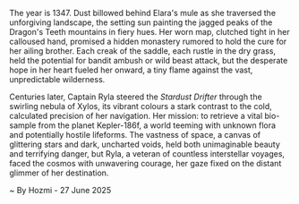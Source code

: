 
The year is 1347.  Dust billowed behind Elara's mule as she traversed the unforgiving landscape, the setting sun painting the jagged peaks of the Dragon's Teeth mountains in fiery hues.  Her worn map, clutched tight in her calloused hand, promised a hidden monastery rumored to hold the cure for her ailing brother.  Each creak of the saddle, each rustle in the dry grass, held the potential for bandit ambush or wild beast attack, but the desperate hope in her heart fueled her onward, a tiny flame against the vast, unpredictable wilderness.

Centuries later, Captain Ryla steered the *Stardust Drifter* through the swirling nebula of Xylos, its vibrant colours a stark contrast to the cold, calculated precision of her navigation.  Her mission: to retrieve a vital bio-sample from the planet Kepler-186f, a world teeming with unknown flora and potentially hostile lifeforms.  The vastness of space, a canvas of glittering stars and dark, uncharted voids, held both unimaginable beauty and terrifying danger, but Ryla, a veteran of countless interstellar voyages, faced the cosmos with unwavering courage, her gaze fixed on the distant glimmer of her destination.

~ By Hozmi - 27 June 2025
